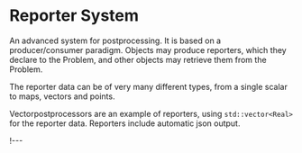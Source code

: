 # Reporter System

An advanced system for postprocessing. It is based on a producer/consumer paradigm. Objects
may produce reporters, which they declare to the Problem, and other objects may retrieve them from the Problem.

The reporter data can be of very many different types, from a single scalar to maps, vectors and points.

Vectorpostprocessors are an example of reporters, using `std::vector<Real>` for the reporter data.
Reporters include automatic json output.

!---
